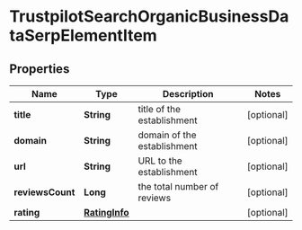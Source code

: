 

# TrustpilotSearchOrganicBusinessDataSerpElementItem


## Properties

| Name | Type | Description | Notes |
|------------ | ------------- | ------------- | -------------|
|**title** | **String** | title of the establishment |  [optional] |
|**domain** | **String** | domain of the establishment |  [optional] |
|**url** | **String** | URL to the establishment |  [optional] |
|**reviewsCount** | **Long** | the total number of reviews |  [optional] |
|**rating** | [**RatingInfo**](RatingInfo.md) |  |  [optional] |




